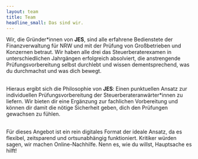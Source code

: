 ```yaml
---
layout: team
title: Team
headline_small: Das sind wir.
---
```


Wir, die Gründer\*innen von **JES**, sind alle erfahrene Bedienstete der Finanzverwaltung für NRW und mit der Prüfung von
Großbetrieben und Konzernen betraut. Wir haben alle drei das Steuerberaterexamen in unterschiedlichen Jahrgängen erfolgreich absolviert, die anstrengende
Prüfungsvorbereitung selbst durchlebt und wissen dementsprechend, was du durchmachst und was dich bewegt.<br><br>

Hieraus ergibt sich die Philosophie von **JES**: Einen punktuellen Ansatz zur individuellen Prüfungsvorbereitung der Steuerberateranwärter\*innen zu liefern. Wir bieten
dir eine Ergänzung zur fachlichen Vorbereitung und können dir damit die nötige Sicherheit geben, dich den Prüfungen gewachsen zu fühlen.<br><br>

Für dieses Angebot ist ein rein digitales Format der ideale Ansatz, da es flexibel, zeitsparend und ortsunabhängig funktioniert. Kritiker würden sagen, wir machen
Online-Nachhilfe. Nenn es, wie du willst, Hauptsache es hilft!
